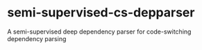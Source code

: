 # semi-supervised-cs-depparser
A semi-supervised deep dependency parser for code-switching dependency parsing
